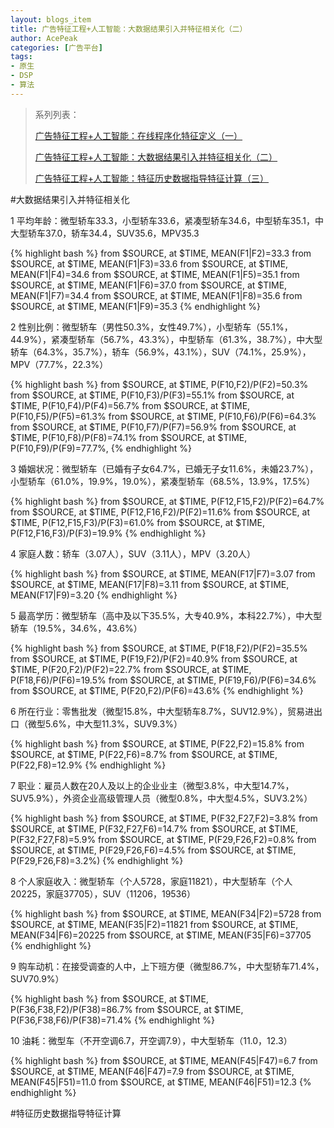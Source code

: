 ```yaml
---
layout: blogs_item
title: 广告特征工程+人工智能：大数据结果引入并特征相关化（二）
author: AcePeak
categories: [广告平台]
tags: 
- 原生
- DSP
- 算法
---
```


> 系列列表：
> 
> [广告特征工程+人工智能：在线程序化特征定义（一）]({{site.url}}/blogs/2012/07/28/algorithm-ad-feature-online-feature-definition/)
> 
> [广告特征工程+人工智能：大数据结果引入并特征相关化（二）]({{site.url}}/blogs/2012/07/30/algorithm-ad-feature-bigdata-reference-inputs/)
> 
> [广告特征工程+人工智能：特征历史数据指导特征计算（三）]({{site.url}}/blogs/2012/08/01/algorithm-ad-feature-history-teach/)


#大数据结果引入并特征相关化

1 平均年龄：微型轿车33.3，小型轿车33.6，紧凑型轿车34.6，中型轿车35.1，中大型轿车37.0，轿车34.4，SUV35.6，MPV35.3

{% highlight bash %}
from $SOURCE, at $TIME, MEAN(F1|F2)=33.3
from $SOURCE, at $TIME, MEAN(F1|F3)=33.6
from $SOURCE, at $TIME, MEAN(F1|F4)=34.6
from $SOURCE, at $TIME, MEAN(F1|F5)=35.1
from $SOURCE, at $TIME, MEAN(F1|F6)=37.0
from $SOURCE, at $TIME, MEAN(F1|F7)=34.4
from $SOURCE, at $TIME, MEAN(F1|F8)=35.6
from $SOURCE, at $TIME, MEAN(F1|F9)=35.3
{% endhighlight %}


2 性别比例：微型轿车（男性50.3%，女性49.7%），小型轿车（55.1%，44.9%），紧凑型轿车（56.7%，43.3%），中型轿车（61.3%，38.7%），中大型轿车（64.3%，35.7%），轿车（56.9%，43.1%），SUV（74.1%，25.9%），MPV（77.7%，22.3%）

{% highlight bash %}
from $SOURCE, at $TIME, P(F10,F2)/P(F2)=50.3%
from $SOURCE, at $TIME, P(F10,F3)/P(F3)=55.1%
from $SOURCE, at $TIME, P(F10,F4)/P(F4)=56.7%
from $SOURCE, at $TIME, P(F10,F5)/P(F5)=61.3%
from $SOURCE, at $TIME, P(F10,F6)/P(F6)=64.3%
from $SOURCE, at $TIME, P(F10,F7)/P(F7)=56.9%
from $SOURCE, at $TIME, P(F10,F8)/P(F8)=74.1%
from $SOURCE, at $TIME, P(F10,F9)/P(F9)=77.7%, 
{% endhighlight %}

3 婚姻状况：微型轿车（已婚有子女64.7%，已婚无子女11.6%，未婚23.7%），小型轿车（61.0%，19.9%，19.0%），紧凑型轿车（68.5%，13.9%，17.5%）

{% highlight bash %}
from $SOURCE, at $TIME, P(F12,F15,F2)/P(F2)=64.7%
from $SOURCE, at $TIME, P(F12,F16,F2)/P(F2)=11.6%
from $SOURCE, at $TIME, P(F12,F15,F3)/P(F3)=61.0%
from $SOURCE, at $TIME, P(F12,F16,F3)/P(F3)=19.9%
{% endhighlight %}

4 家庭人数：轿车（3.07人），SUV（3.11人），MPV（3.20人）

{% highlight bash %}
from $SOURCE, at $TIME, MEAN(F17|F7)=3.07
from $SOURCE, at $TIME, MEAN(F17|F8)=3.11
from $SOURCE, at $TIME, MEAN(F17|F9)=3.20
{% endhighlight %}

5 最高学历：微型轿车（高中及以下35.5%，大专40.9%，本科22.7%），中大型轿车（19.5%，34.6%，43.6%）

{% highlight bash %}
from $SOURCE, at $TIME, P(F18,F2)/P(F2)=35.5%
from $SOURCE, at $TIME, P(F19,F2)/P(F2)=40.9%
from $SOURCE, at $TIME, P(F20,F2)/P(F2)=22.7%
from $SOURCE, at $TIME, P(F18,F6)/P(F6)=19.5%
from $SOURCE, at $TIME, P(F19,F6)/P(F6)=34.6%
from $SOURCE, at $TIME, P(F20,F2)/P(F6)=43.6%
{% endhighlight %}

6 所在行业：零售批发（微型15.8%，中大型轿车8.7%，SUV12.9%），贸易进出口（微型5.6%，中大型11.3%，SUV9.3%）

{% highlight bash %}
from $SOURCE, at $TIME, P(F22,F2)=15.8%
from $SOURCE, at $TIME, P(F22,F6)=8.7%
from $SOURCE, at $TIME, P(F22,F8)=12.9%
{% endhighlight %}

7 职业：雇员人数在20人及以上的企业业主（微型3.8%，中大型14.7%，SUV5.9%），外资企业高级管理人员（微型0.8%，中大型4.5%，SUV3.2%）

{% highlight bash %}
from $SOURCE, at $TIME, P(F32,F27,F2)=3.8%
from $SOURCE, at $TIME, P(F32,F27,F6)=14.7%
from $SOURCE, at $TIME, P(F32,F27,F8)=5.9%
from $SOURCE, at $TIME, P(F29,F26,F2)=0.8%
from $SOURCE, at $TIME, P(F29,F26,F6)=4.5%
from $SOURCE, at $TIME, P(F29,F26,F8)=3.2%)
{% endhighlight %}

8 个人家庭收入：微型轿车（个人5728，家庭11821），中大型轿车（个人20225，家庭37705），SUV（11206，19536）

{% highlight bash %}
from $SOURCE, at $TIME, MEAN(F34|F2)=5728
from $SOURCE, at $TIME, MEAN(F35|F2)=11821
from $SOURCE, at $TIME, MEAN(F34|F6)=20225
from $SOURCE, at $TIME, MEAN(F35|F6)=37705
{% endhighlight %}

9 购车动机：在接受调查的人中，上下班方便（微型86.7%，中大型轿车71.4%，SUV70.9%）

{% highlight bash %}
from $SOURCE, at $TIME, P(F36,F38,F2)/P(F38)=86.7%
from $SOURCE, at $TIME, P(F36,F38,F6)/P(F38)=71.4%
{% endhighlight %}

10 油耗：微型车（不开空调6.7，开空调7.9），中大型轿车（11.0，12.3）

{% highlight bash %}
from $SOURCE, at $TIME, MEAN(F45|F47)=6.7
from $SOURCE, at $TIME, MEAN(F46|F47)=7.9
from $SOURCE, at $TIME, MEAN(F45|F51)=11.0
from $SOURCE, at $TIME, MEAN(F46|F51)=12.3
{% endhighlight %}


#特征历史数据指导特征计算


